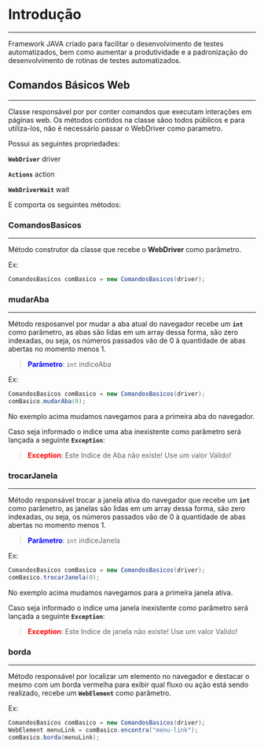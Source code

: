 # Introdução 
---
Framework JAVA criado para facilitar o desenvolvimento de testes automatizados, bem como aumentar a produtividade e a padronização do desenvolvimento de rotinas de testes automatizados.

## Comandos Básicos Web
---
Classe responsável por por conter comandos que executam interações em páginas web. Os métodos contidos na classe sãoo todos públicos e para utiliza-los, não é necessário passar o WebDriver como parametro.

Possui as seguintes propriedades: 

<code>**WebDriver**</code> driver

<code>**Actions**</code> action

<code>**WebDriverWait**</code> wait

E comporta os seguintes métodos:

### ComandosBasicos
---
Método construtor da classe que recebe o **WebDriver** como parâmetro.

Ex:

```JAVA
ComandosBasicos comBasico = new ComandosBasicos(driver);
```

### mudarAba
---
Método resposanvel por mudar a aba atual do navegador recebe um <code>**int**</code> como parâmetro, as abas são lidas em um array dessa forma, são zero indexadas, ou seja, os números passados vão de 0 à quantidade de abas abertas no momento menos 1.

> <span style="color: blue;">**Parâmetro**</span>: <code>int</code> indiceAba

Ex:

```JAVA
ComandosBasicos comBasico = new ComandosBasicos(driver);
comBasico.mudarAba(0);
```

No exemplo acima mudamos navegamos para a primeira aba do navegador.

Caso seja informado o indice uma aba inexistente como parâmetro será lançada a seguinte <code>**Exception**</code>:

> <span style="color: red;">**Exception**</span>: Este Indice de Aba não existe! Use um valor Valido!


### trocarJanela
---
Método responsável trocar a janela ativa do navegador que recebe um <code>**int**</code> como parâmetro, as janelas são lidas em um array dessa forma, são zero indexadas, ou seja, os números passados vão de 0 à quantidade de abas abertas no momento menos 1.

> <span style="color: blue;">**Parâmetro**</span>: <code>int</code> indiceJanela

Ex:

```JAVA
ComandosBasicos comBasico = new ComandosBasicos(driver);
comBasico.trocarJanela(0);
```

No exemplo acima mudamos navegamos para a primeira janela ativa.

Caso seja informado o indice uma janela inexistente como parâmetro será lançada a seguinte <code>**Exception**</code>:

> <span style="color: red;">**Exception**</span>: Este Indice de janela não existe! Use um valor Valido!


### borda
---
Método responsável por localizar um elemento no navegador e destacar o mesmo com um borda vermelha para exibir qual fluxo ou ação está sendo realizado, recebe um <code>**WebElement**</code> como parâmetro.

Ex:

```JAVA
ComandosBasicos comBasico = new ComandosBasicos(driver);
WebElement menuLink = comBasico.encontra("menu-link");
comBasico.borda(menuLink);
```

